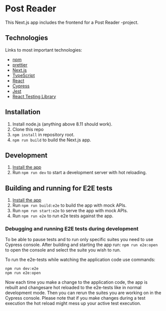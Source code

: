 # Post Reader

This Next.js app includes the frontend for a Post Reader -project.

## Technologies

Links to most important technologies:

- [npm](https://docs.npmjs.com/)
- [prettier](https://prettier.io/)
- [Next.js](https://nextjs.org/)
- [TypeScript](https://www.typescriptlang.org/)
- [React](https://reactjs.org/)
- [Cypress](https://www.cypress.io/)
- [Jest](https://jestjs.io/)
- [React Testing Library](https://testing-library.com/docs/react-testing-library/intro)

## <a name="installation"></a> Installation

1. Install node.js (anything above 8.11 should work).
2. Clone this repo
3. `npm install` in repository root.
4. `npm run build` to build the Next.js app.

## Development

1. [Install the app](#installation)
2. Run `npm run dev` to start a development server with hot reloading.

## Building and running for E2E tests

1. [Install the app](#installation)
2. Run `npm run build:e2e` to build the app with mock APIs.
3. Run `npm run start:e2e` to serve the app with mock APIs.
4. Run `npm run e2e` to run e2e tests against the app.

### Debugging and running E2E tests during development

To be able to pause tests and to run only specific suites you need to use Cypress
console. After building and starting the app run: `npm run e2e:open`
to open the console and select the suite you wish to run.

To run the e2e-tests while watching the application code use commands:

```
npm run dev:e2e
npm run e2e:open
```

Now each time you make a change to the application code, the app is rebuilt 
and changesare hot reloaded to the e2e-tests like in normal development mode. 
Then you can rerun the suites you are working on in the Cypress console. 
Please note that if you make changes during a test execution the hot reload
might mess up your active test execution.


